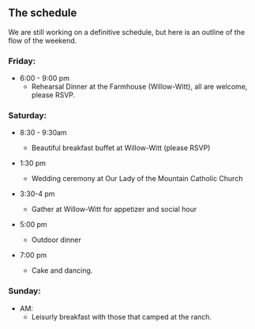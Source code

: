 ## The schedule 

We are still working on a definitive schedule, but here is an outline of the flow of the weekend. 

### Friday:

 - 6:00 - 9:00 pm 
    - Rehearsal Dinner at the Farmhouse (Willow-Witt), all are welcome, please RSVP. 

### Saturday:

 - 8:30 - 9:30am 
   - Beautiful breakfast buffet at Willow-Witt (please RSVP)

 - 1:30 pm
    - Wedding ceremony at Our Lady of the Mountain Catholic Church
 - 3:30-4 pm
    - Gather at Willow-Witt for appetizer and social hour
 - 5:00 pm
    - Outdoor dinner 
 - 7:00 pm 
    - Cake and dancing.

### Sunday: 

 - AM: 
   - Leisurly breakfast with those that camped at the ranch. 